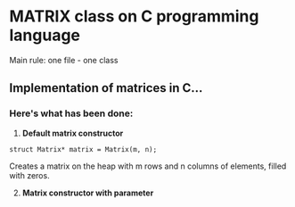 # MATRIX class on C programming language

Main rule: one file - one class

## Implementation of matrices in C...

### Here's what has been done:

1. **Default matrix constructor**

`struct Matrix* matrix = Matrix(m, n);`

Creates a matrix on the heap with m rows and n columns of elements, filled with zeros.

2. **Matrix constructor with parameter**